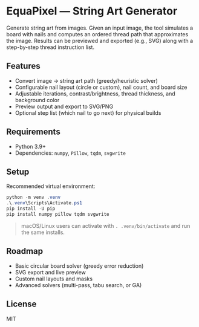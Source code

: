 # EquaPixel — String Art Generator

Generate string art from images. Given an input image, the tool simulates a board with nails and computes an ordered thread path that approximates the image. Results can be previewed and exported (e.g., SVG) along with a step-by-step thread instruction list.

## Features
- Convert image → string art path (greedy/heuristic solver)
- Configurable nail layout (circle or custom), nail count, and board size
- Adjustable iterations, contrast/brightness, thread thickness, and background color
- Preview output and export to SVG/PNG
- Optional step list (which nail to go next) for physical builds

## Requirements
- Python 3.9+
- Dependencies: `numpy`, `Pillow`, `tqdm`, `svgwrite`

## Setup

Recommended virtual environment:

```powershell
python -m venv .venv
.\.venv\Scripts\Activate.ps1
pip install -U pip
pip install numpy pillow tqdm svgwrite
```

> macOS/Linux users can activate with `. .venv/bin/activate` and run the same installs.

## Roadmap
- Basic circular board solver (greedy error reduction)
- SVG export and live preview
- Custom nail layouts and masks
- Advanced solvers (multi-pass, tabu search, or GA)

## License
MIT
